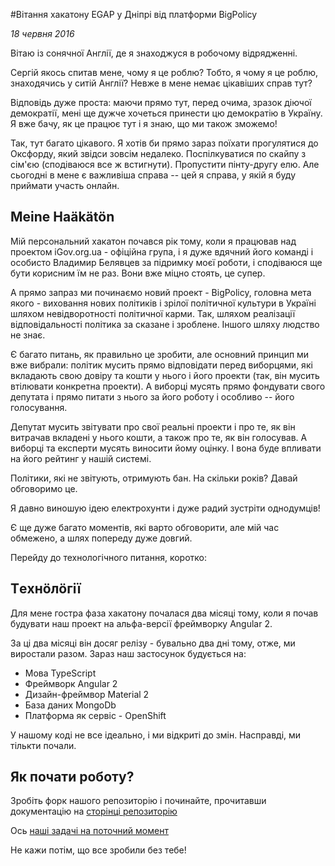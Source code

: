 #Вітання хакатону EGAP у Дніпрі від платформи BigPolicy

_18 червня 2016_

Вітаю із сонячної Англії, де я знаходжуся в робочому відрядженні.

Сергій якось спитав мене, чому я це роблю? Тобто, я чому я це роблю, знаходячись у ситій Англії? Невже в мене немає цікавіших справ тут?

Відповідь дуже проста: маючи прямо тут, перед очима, зразок діючої демократії, мені ще дужче хочеться принести цю демократію в Україну. Я вже бачу, як це працює тут і я знаю, що ми також зможемо!

Так, тут багато цікавого. Я хотів би прямо зараз поїхати прогулятися до Оксфорду, який звідси зовсім недалеко. Поспілкуватися по скайпу з сім'єю (сподіваюся все ж встигнути). Пропустити пінту-другу елю. Але сьогодні в мене є важливіша справа --  цей я справа, у якій я буду приймати участь онлайн.

## Meine Haäkätön

Мій персональний хакатон почався рік тому, коли я працював над проектом iGov.org.ua - офіційна група, і я дуже вдячний його команді і особисто Владимир Белявцев за підримку моєї роботи, і сподіваюся ще бути корисним їм не раз. Вони вже міцно стоять, це супер.

А прямо запраз ми починаємо новий проект - BigPolicy, головна мета якого - виховання нових політиків і зрілої політичної культури в Україні шляхом невідворотності політичної карми. Так, шляхом реалізації відповідальності політика за сказане і зроблене. Іншого шляху людство не знає.

Є багато питань, як правильно це зробити, але основний принцип ми вже вибрали: політик мусить прямо відповідати перед виборцями, які вкладають свою довіру та кошти у нього і його проекти (так, він мусить втілювати конкретна проекти).  А виборці мусять прямо фондувати свого депутата і прямо питати з нього за його роботу і особливо -- його голосування.

Депутат мусить звітувати про свої реальні проекти і про те, як він витрачав вкладені у нього кошти, а також про те, як він голосував. А виборці та експерти мусять виносити йому оцінку. І вона буде впливати на його рейтинг у нашій системі. 

Політики, які не звітують, отримують бан. На скільки років? Давай обговоримо це.

Я давно виношую ідею електрохунти і дуже радий зустріти однодумців!

Є ще дуже багато моментів, які варто обговорити, але мій час обмежено, а шлях попереду дуже довгий.

Перейду до технологічного питання, коротко:

## Тeхнöлöгії

Для мене гостра фаза хакатону почалася два місяці тому, коли я почав будувати наш проект на альфа-версії фреймворку Angular 2.

За ці два місяці він досяг релізу - бувально два дні тому, отже, ми виростали разом. Зараз наш застосунок будується на:

- Мова TypeScript
- Фреймворк Angular 2
- Дизайн-фреймвор Material 2
- База даних MongoDb
- Платформа як сервіс - OpenShift

У нашому коді не все ідеально, і ми відкриті до змін. Насправді, ми тількти почали.

## Як почати роботу?

Зробіть форк нашого репозиторію і починайте, прочитавши документацію на [сторінці репозиторію](https://github.com/rostag/bigpolicy_eu/)

Ось [наші задачі на поточний момент](https://github.com/rostag/bigpolicy_eu/issues)

Не кажи потім, що все зробили без тебе!
